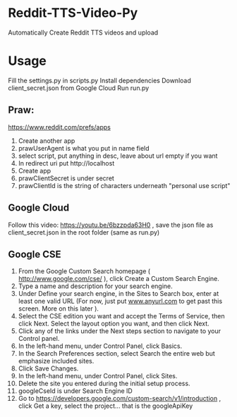 # Reddit-TTS-Video-Py

Automatically Create Reddit TTS videos and upload

# Usage

Fill the settings.py in scripts.py
Install dependencies
Download client_secret.json from Google Cloud
Run run.py

## Praw:

https://www.reddit.com/prefs/apps


1. Create another app 
2. prawUserAgent is what you put in name field 
3. select script, put anything in desc, leave about url empty if you want
4. In redirect uri put http://localhost
5. Create app
6. prawClientSecret is under secret
7. prawClientId is the string of characters underneath "personal use script"


## Google Cloud

Follow this video: https://youtu.be/6bzzpda63H0 , save the json file as client_secret.json in the root folder (same as run.py)


## Google CSE

1. From the Google Custom Search homepage ( http://www.google.com/cse/ ), click Create a Custom Search Engine.
2. Type a name and description for your search engine.
3. Under Define your search engine, in the Sites to Search box, enter at least one valid URL (For now, just put www.anyurl.com to get past this screen. More on this later ).
4. Select the CSE edition you want and accept the Terms of Service, then click Next. Select the layout option you want, and then click Next.
5. Click any of the links under the Next steps section to navigate to your Control panel.
6. In the left-hand menu, under Control Panel, click Basics.
7. In the Search Preferences section, select Search the entire web but emphasize included sites.
8. Click Save Changes.
9. In the left-hand menu, under Control Panel, click Sites.
10. Delete the site you entered during the initial setup process.
11. googleCseId is under Search Engine ID
12. Go to https://developers.google.com/custom-search/v1/introduction , click Get a key, select the project... that is the googleApiKey


